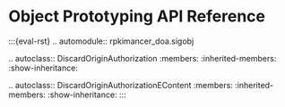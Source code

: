 # Object Prototyping API Reference

:::{eval-rst}
.. automodule:: rpkimancer_doa.sigobj

.. autoclass:: DiscardOriginAuthorization
    :members:
    :inherited-members:
    :show-inheritance:

.. autoclass:: DiscardOriginAuthorizationEContent
    :members:
    :inherited-members:
    :show-inheritance:
:::
